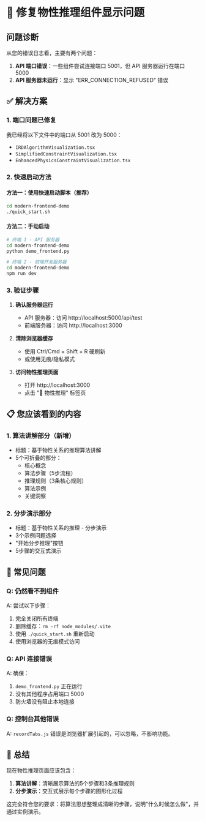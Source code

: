 # 🔧 修复物性推理组件显示问题

## 问题诊断

从您的错误日志看，主要有两个问题：

1. **API 端口错误**：一些组件尝试连接端口 5001，但 API 服务器运行在端口 5000
2. **API 服务器未运行**：显示 "ERR_CONNECTION_REFUSED" 错误

## ✅ 解决方案

### 1. 端口问题已修复
我已经将以下文件中的端口从 5001 改为 5000：
- `IRDAlgorithmVisualization.tsx`
- `SimplifiedConstraintVisualization.tsx`
- `EnhancedPhysicsConstraintVisualization.tsx`

### 2. 快速启动方法

#### 方法一：使用快速启动脚本（推荐）
```bash
cd modern-frontend-demo
./quick_start.sh
```

#### 方法二：手动启动
```bash
# 终端 1 - API 服务器
cd modern-frontend-demo
python demo_frontend.py

# 终端 2 - 前端开发服务器
cd modern-frontend-demo
npm run dev
```

### 3. 验证步骤

1. **确认服务器运行**
   - API 服务器：访问 http://localhost:5000/api/test
   - 前端服务器：访问 http://localhost:3000

2. **清除浏览器缓存**
   - 使用 Ctrl/Cmd + Shift + R 硬刷新
   - 或使用无痕/隐私模式

3. **访问物性推理页面**
   - 打开 http://localhost:3000
   - 点击 "🧩 物性推理" 标签页

## 📋 您应该看到的内容

### 1. 算法讲解部分（新增）
- 标题：基于物性关系的推理算法讲解
- 5个可折叠的部分：
  - 核心概念
  - 算法步骤（5步流程）
  - 推理规则（3条核心规则）
  - 算法示例
  - 关键洞察

### 2. 分步演示部分
- 标题：基于物性关系的推理 - 分步演示
- 3个示例问题选择
- "开始分步推理"按钮
- 5步骤的交互式演示

## 🚨 常见问题

### Q: 仍然看不到组件
A: 尝试以下步骤：
1. 完全关闭所有终端
2. 删除缓存：`rm -rf node_modules/.vite`
3. 使用 `./quick_start.sh` 重新启动
4. 使用浏览器的无痕模式访问

### Q: API 连接错误
A: 确保：
1. `demo_frontend.py` 正在运行
2. 没有其他程序占用端口 5000
3. 防火墙没有阻止本地连接

### Q: 控制台其他错误
A: `recordTabs.js` 错误是浏览器扩展引起的，可以忽略，不影响功能。

## 📝 总结

现在物性推理页面应该包含：
1. **算法讲解**：清晰展示算法的5个步骤和3条推理规则
2. **分步演示**：交互式展示每个步骤的图形化过程

这完全符合您的要求：将算法思想整理成清晰的步骤，说明"什么时候怎么做"，并通过实例演示。